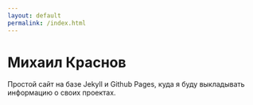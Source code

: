 ```yaml
---
layout: default
permalink: /index.html
---
```


# Михаил Краснов

Простой сайт на базе Jekyll и Github Pages, куда я буду выкладывать информацию о своих проектах.
